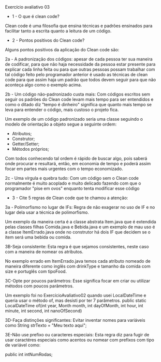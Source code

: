 Exercício avaliativo 03

- 1 - O que é clean code?

Clean code é uma filosofia que ensina técnicas e padrões
ensinados para facilitar tanto a escrita quanto a leitura
de um código.

- 2 - Pontos positivos do Clean code?

Alguns pontos positivos da aplicação do Clean code são:

2a - A padronização dos códigos: apesar de cada pessoa ter sua
maneira de codificar, para que não haja necessidade da pessoa
estar presente para explicar cada linha feita ou para que outras
pessoas possam trabalhar com tal código feito pelo programador
anterior é usado as técnicas de clean code para que assim haja
um padrão que todos devem seguir para que não aconteça algo
como o exemplo acima.

2b - Um código não-padronizado custa mais: Com códigos escritos
sem seguir os padrões do Clean code levam mais tempo para ser
entendidos e como o ditado diz "tempo é dinheiro" significa que
quanto mais tempo se leva para entender o código, mais custoso o projeto fica.

Um exemplo de um código padronizado seria uma classe seguindo
o modelo de orientação a objeto segue a seguinte ordem:
- Atributos;
- Construtor;
- Getter/Setter;
- Métodos próprios;

Com todos conhecendo tal ordem é rápido de buscar algo, pois
saberá onde procurar e resultará, então, em economia de tempo e
poderá assim focar em partes mais urgentes com o tempo economizado.

2c - Uma vírgula e quebra tudo: Com um código sem o Clean code
normalmente é muito acoplado e muito delicado fazendo com que
o programador "pise em ovos" enquanto tenta modificar esse
código


- 3 - Cite 5 regras de Clean code que te chamou a atenção:

3a - Polimorfismo no lugar de IFs: Regra de não exagerar no uso
de IF e no lugar dela usar a técnica de polimorfismo.

Um exemplo da maneira certa é a classe abstrata Item.java que 
é extendida pelas classes filhas Comida.java e Bebida.java e um
exemplo de mau uso é a classe ItemErrado.java onde no construtor
há dois IF que decidem se o item será uma bebida ou comida.


3B-Seja consistente: Esta regra é que sejamos consistentes,
neste caso com a maneira de nomear os atributos.

No exemplo errado em ItemErrado.java temos cada atributo nomeado
de maneira diferente como inglês com drinkType e tamanho da 
comida com size e portuglês com tipoFood.

3C-Opte por poucos parâmetros: Esse significa focar em criar ou
utilizar métodos com poucos parâmetros.

Um exemplo foi no ExercícioAvaliativo02 quando usei 
LocalDateTime e queria usar o método of, mas desisti por ter
7 parâmetros.
public static LocalDateTime of(int year, Month month, int 
dayOfMonth, int hour, int minute, int second, int nanoOfSecond)


3D-Faça distinções significantes: Evitar inventar nomes para 
variáveis como String strTexto = "Meu texto aqui";


3E-Não use prefixo ou caracteres especiais: Esta regra diz para
fugir de usar caractéres especiais como acentos ou nomear com
prefixos com tipo de variável como:

public int intNumRodas;